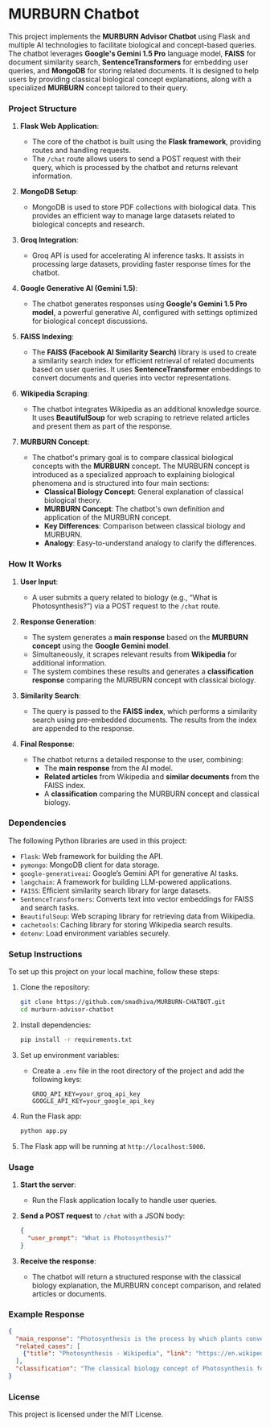 # MURBURN Chatbot

This project implements the **MURBURN Advisor Chatbot** using Flask and multiple AI technologies to facilitate biological and concept-based queries. The chatbot leverages **Google's Gemini 1.5 Pro** language model, **FAISS** for document similarity search, **SentenceTransformers** for embedding user queries, and **MongoDB** for storing related documents. It is designed to help users by providing classical biological concept explanations, along with a specialized **MURBURN** concept tailored to their query.

### Project Structure

1. **Flask Web Application**:
   - The core of the chatbot is built using the **Flask framework**, providing routes and handling requests.
   - The `/chat` route allows users to send a POST request with their query, which is processed by the chatbot and returns relevant information.

2. **MongoDB Setup**:
   - MongoDB is used to store PDF collections with biological data. This provides an efficient way to manage large datasets related to biological concepts and research.

3. **Groq Integration**:
   - Groq API is used for accelerating AI inference tasks. It assists in processing large datasets, providing faster response times for the chatbot.

4. **Google Generative AI (Gemini 1.5)**:
   - The chatbot generates responses using **Google's Gemini 1.5 Pro model**, a powerful generative AI, configured with settings optimized for biological concept discussions.

5. **FAISS Indexing**:
   - The **FAISS (Facebook AI Similarity Search)** library is used to create a similarity search index for efficient retrieval of related documents based on user queries. It uses **SentenceTransformer** embeddings to convert documents and queries into vector representations.

6. **Wikipedia Scraping**:
   - The chatbot integrates Wikipedia as an additional knowledge source. It uses **BeautifulSoup** for web scraping to retrieve related articles and present them as part of the response.

7. **MURBURN Concept**:
   - The chatbot's primary goal is to compare classical biological concepts with the **MURBURN** concept. The MURBURN concept is introduced as a specialized approach to explaining biological phenomena and is structured into four main sections:
     - **Classical Biology Concept**: General explanation of classical biological theory.
     - **MURBURN Concept**: The chatbot's own definition and application of the MURBURN concept.
     - **Key Differences**: Comparison between classical biology and MURBURN.
     - **Analogy**: Easy-to-understand analogy to clarify the differences.

### How It Works

1. **User Input**:
   - A user submits a query related to biology (e.g., “What is Photosynthesis?”) via a POST request to the `/chat` route.
   
2. **Response Generation**:
   - The system generates a **main response** based on the **MURBURN concept** using the **Google Gemini model**.
   - Simultaneously, it scrapes relevant results from **Wikipedia** for additional information.
   - The system combines these results and generates a **classification response** comparing the MURBURN concept with classical biology.

3. **Similarity Search**:
   - The query is passed to the **FAISS index**, which performs a similarity search using pre-embedded documents. The results from the index are appended to the response.

4. **Final Response**:
   - The chatbot returns a detailed response to the user, combining:
     - The **main response** from the AI model.
     - **Related articles** from Wikipedia and **similar documents** from the FAISS index.
     - A **classification** comparing the MURBURN concept and classical biology.

### Dependencies

The following Python libraries are used in this project:

- `Flask`: Web framework for building the API.
- `pymongo`: MongoDB client for data storage.
- `google-generativeai`: Google’s Gemini API for generative AI tasks.
- `langchain`: A framework for building LLM-powered applications.
- `FAISS`: Efficient similarity search library for large datasets.
- `SentenceTransformers`: Converts text into vector embeddings for FAISS and search tasks.
- `BeautifulSoup`: Web scraping library for retrieving data from Wikipedia.
- `cachetools`: Caching library for storing Wikipedia search results.
- `dotenv`: Load environment variables securely.

### Setup Instructions

To set up this project on your local machine, follow these steps:

1. Clone the repository:
   ```bash
   git clone https://github.com/smadhiva/MURBURN-CHATBOT.git
   cd murburn-advisor-chatbot
   ```

2. Install dependencies:
   ```bash
   pip install -r requirements.txt
   ```

3. Set up environment variables:
   - Create a `.env` file in the root directory of the project and add the following keys:
     ```env
     GROQ_API_KEY=your_groq_api_key
     GOOGLE_API_KEY=your_google_api_key
     ```

4. Run the Flask app:
   ```bash
   python app.py
   ```

5. The Flask app will be running at `http://localhost:5000`.

### Usage

1. **Start the server**:
   - Run the Flask application locally to handle user queries.
   
2. **Send a POST request** to `/chat` with a JSON body:
   ```json
   {
     "user_prompt": "What is Photosynthesis?"
   }
   ```

3. **Receive the response**:
   - The chatbot will return a structured response with the classical biology explanation, the MURBURN concept comparison, and related articles or documents.

### Example Response

```json
{
  "main_response": "Photosynthesis is the process by which plants convert light energy into chemical energy stored in glucose molecules. It is essential for plant growth and the foundation of the food chain.",
  "related_cases": [
    {"title": "Photosynthesis - Wikipedia", "link": "https://en.wikipedia.org/wiki/Photosynthesis"}
  ],
  "classification": "The classical biology concept of Photosynthesis focuses on energy conversion in plants, while the MURBURN concept introduces a novel framework for understanding metabolic processes at the cellular level."
}
```

### License

This project is licensed under the MIT License.

